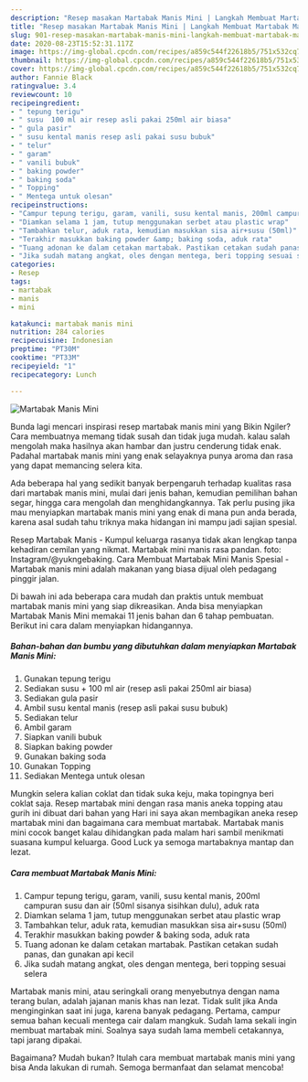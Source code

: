 ```yaml
---
description: "Resep masakan Martabak Manis Mini | Langkah Membuat Martabak Manis Mini Yang Enak Banget"
title: "Resep masakan Martabak Manis Mini | Langkah Membuat Martabak Manis Mini Yang Enak Banget"
slug: 901-resep-masakan-martabak-manis-mini-langkah-membuat-martabak-manis-mini-yang-enak-banget
date: 2020-08-23T15:52:31.117Z
image: https://img-global.cpcdn.com/recipes/a859c544f22618b5/751x532cq70/martabak-manis-mini-foto-resep-utama.jpg
thumbnail: https://img-global.cpcdn.com/recipes/a859c544f22618b5/751x532cq70/martabak-manis-mini-foto-resep-utama.jpg
cover: https://img-global.cpcdn.com/recipes/a859c544f22618b5/751x532cq70/martabak-manis-mini-foto-resep-utama.jpg
author: Fannie Black
ratingvalue: 3.4
reviewcount: 10
recipeingredient:
- " tepung terigu"
- " susu  100 ml air resep asli pakai 250ml air biasa"
- " gula pasir"
- " susu kental manis resep asli pakai susu bubuk"
- " telur"
- " garam"
- " vanili bubuk"
- " baking powder"
- " baking soda"
- " Topping"
- " Mentega untuk olesan"
recipeinstructions:
- "Campur tepung terigu, garam, vanili, susu kental manis, 200ml campuran susu dan air (50ml sisanya sisihkan dulu), aduk rata"
- "Diamkan selama 1 jam, tutup menggunakan serbet atau plastic wrap"
- "Tambahkan telur, aduk rata, kemudian masukkan sisa air+susu (50ml)"
- "Terakhir masukkan baking powder &amp; baking soda, aduk rata"
- "Tuang adonan ke dalam cetakan martabak. Pastikan cetakan sudah panas, dan gunakan api kecil"
- "Jika sudah matang angkat, oles dengan mentega, beri topping sesuai selera"
categories:
- Resep
tags:
- martabak
- manis
- mini

katakunci: martabak manis mini 
nutrition: 284 calories
recipecuisine: Indonesian
preptime: "PT30M"
cooktime: "PT33M"
recipeyield: "1"
recipecategory: Lunch

---
```



![Martabak Manis Mini](https://img-global.cpcdn.com/recipes/a859c544f22618b5/751x532cq70/martabak-manis-mini-foto-resep-utama.jpg)

Bunda lagi mencari inspirasi resep martabak manis mini yang Bikin Ngiler? Cara membuatnya memang tidak susah dan tidak juga mudah. kalau salah mengolah maka hasilnya akan hambar dan justru cenderung tidak enak. Padahal martabak manis mini yang enak selayaknya punya aroma dan rasa yang dapat memancing selera kita.

Ada beberapa hal yang sedikit banyak berpengaruh terhadap kualitas rasa dari martabak manis mini, mulai dari jenis bahan, kemudian pemilihan bahan segar, hingga cara mengolah dan menghidangkannya. Tak perlu pusing jika mau menyiapkan martabak manis mini yang enak di mana pun anda berada, karena asal sudah tahu triknya maka hidangan ini mampu jadi sajian spesial.

Resep Martabak Manis - Kumpul keluarga rasanya tidak akan lengkap tanpa kehadiran cemilan yang nikmat. Martabak mini manis rasa pandan. foto: Instagram/@yukngebaking. Cara Membuat Martabak Mini Manis Spesial - Martabak manis mini adalah makanan yang biasa dijual oleh pedagang pinggir jalan.


Di bawah ini ada beberapa cara mudah dan praktis untuk membuat martabak manis mini yang siap dikreasikan. Anda bisa menyiapkan Martabak Manis Mini memakai 11 jenis bahan dan 6 tahap pembuatan. Berikut ini cara dalam menyiapkan hidangannya.

<!--inarticleads1-->

##### Bahan-bahan dan bumbu yang dibutuhkan dalam menyiapkan Martabak Manis Mini:

1. Gunakan  tepung terigu
1. Sediakan  susu + 100 ml air (resep asli pakai 250ml air biasa)
1. Sediakan  gula pasir
1. Ambil  susu kental manis (resep asli pakai susu bubuk)
1. Sediakan  telur
1. Ambil  garam
1. Siapkan  vanili bubuk
1. Siapkan  baking powder
1. Gunakan  baking soda
1. Gunakan  Topping
1. Sediakan  Mentega untuk olesan


Mungkin selera kalian coklat dan tidak suka keju, maka topingnya beri coklat saja. Resep martabak mini dengan rasa manis aneka topping atau gurih ini dibuat dari bahan yang Hari ini saya akan membagikan aneka resep martabak mini dan bagaimana cara membuat martabak. Martabak manis mini cocok banget kalau dihidangkan pada malam hari sambil menikmati suasana kumpul keluarga. Good Luck ya semoga martabaknya mantap dan lezat. 

<!--inarticleads2-->

##### Cara membuat Martabak Manis Mini:

1. Campur tepung terigu, garam, vanili, susu kental manis, 200ml campuran susu dan air (50ml sisanya sisihkan dulu), aduk rata
1. Diamkan selama 1 jam, tutup menggunakan serbet atau plastic wrap
1. Tambahkan telur, aduk rata, kemudian masukkan sisa air+susu (50ml)
1. Terakhir masukkan baking powder &amp; baking soda, aduk rata
1. Tuang adonan ke dalam cetakan martabak. Pastikan cetakan sudah panas, dan gunakan api kecil
1. Jika sudah matang angkat, oles dengan mentega, beri topping sesuai selera


Martabak manis mini, atau seringkali orang menyebutnya dengan nama terang bulan, adalah jajanan manis khas nan lezat. Tidak sulit jika Anda menginginkan saat ini juga, karena banyak pedagang. Pertama, campur semua bahan kecuali mentega cair dalam mangkuk. Sudah lama sekali ingin membuat martabak mini. Soalnya saya sudah lama membeli cetakannya, tapi jarang dipakai. 

Bagaimana? Mudah bukan? Itulah cara membuat martabak manis mini yang bisa Anda lakukan di rumah. Semoga bermanfaat dan selamat mencoba!

